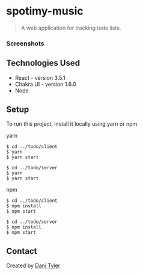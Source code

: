 # spotimy-music

> A web application for tracking todo lists.

### Screenshots

## Technologies Used

-   React - version 3.5.1
-   Chakra UI - version 1.6.0
-   Node

## Setup

To run this project, install it locally using yarn or npm

yarn

```
$ cd ../todo/client
$ yarn
$ yarn start

$ cd ../todo/server
$ yarn
$ yarn start
```

npm

```
$ cd ../todo/client
$ npm install
$ npm start

$ cd ../todo/server
$ npm install
$ npm start
```

## Contact

Created by [Dani Tyler](https://www.dani-tyler.com)




